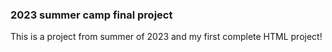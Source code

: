 ### 2023 summer camp final project

This is a project from summer of 2023 and my first complete HTML project!
